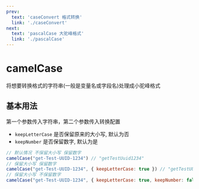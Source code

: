 ```yaml
---
prev:
  text: 'caseConvert 格式转换'
  link: './caseConvert'
next:
  text: 'pascalCase 大驼峰格式'
  link: './pascalCase'
---
```


# camelCase

将想要转换格式的字符串(一般是变量名或字段名)处理成小驼峰格式

## 基本用法

第一个参数传入字符串，第二个参数传入转换配置

- `keepLetterCase` 是否保留原来的大小写, 默认为否
- `keepNumber` 是否保留数字, 默认为是

```js
// 默认情况 不保留大小写 保留数字
camelCase("get-Test-UUID-1234") // "getTestUuid1234"
// 保留大小写 保留数字
camelCase("get-Test-UUID-1234", { keepLetterCase: true }) // "getTestUUID1234"
// 保留大小写 不保留数字
camelCase("get-Test-UUID-1234", { keepLetterCase: true, keepNumber: false }) // "getTestUUID"
```
